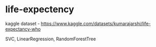 # life-expectency

kaggle dataset - https://www.kaggle.com/datasets/kumarajarshi/life-expectancy-who

SVC, LinearRegression, RandomForestTree
